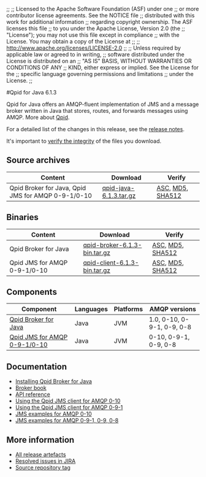;;
;; Licensed to the Apache Software Foundation (ASF) under one
;; or more contributor license agreements.  See the NOTICE file
;; distributed with this work for additional information
;; regarding copyright ownership.  The ASF licenses this file
;; to you under the Apache License, Version 2.0 (the
;; "License"); you may not use this file except in compliance
;; with the License.  You may obtain a copy of the License at
;; 
;;   http://www.apache.org/licenses/LICENSE-2.0
;; 
;; Unless required by applicable law or agreed to in writing,
;; software distributed under the License is distributed on an
;; "AS IS" BASIS, WITHOUT WARRANTIES OR CONDITIONS OF ANY
;; KIND, either express or implied.  See the License for the
;; specific language governing permissions and limitations
;; under the License.
;;

#Qpid for Java 6.1.3

Qpid for Java offers an AMQP-fluent implementation of JMS and a message
broker written in Java that stores, routes, and forwards messages
using AMQP.  More about [Qpid]({{site_url}}/index.html).

For a detailed list of the changes in this release, see the [release
notes](release-notes.html).

It's important to [verify the
integrity]({{site_url}}/download.html#verify-what-you-download) of the
files you download.

## Source archives

| Content | Download | Verify |
|---------|----------|--------|
| Qpid Broker for Java, Qpid JMS for AMQP 0-9-1/0-10 | [qpid-java-6.1.3.tar.gz](http://archive.apache.org/dist/qpid/java/6.1.3/qpid-java-6.1.3.tar.gz) | [ASC](http://archive.apache.org/dist/qpid/java/6.1.3/qpid-java-6.1.3.tar.gz.asc), [MD5](http://archive.apache.org/dist/qpid/java/6.1.3/qpid-java-6.1.3.tar.gz.md5), [SHA512](http://archive.apache.org/dist/qpid/java/6.1.3/qpid-java-6.1.3.tar.gz.sha) |

## Binaries

| Content | Download | Verify |
|---------|----------|--------|
| Qpid Broker for Java | [qpid-broker-6.1.3-bin.tar.gz](http://archive.apache.org/dist/qpid/java/6.1.3/binaries/qpid-broker-6.1.3-bin.tar.gz) | [ASC](http://archive.apache.org/dist/qpid/java/6.1.3/binaries/qpid-broker-6.1.3-bin.tar.gz.asc), [MD5](http://archive.apache.org/dist/qpid/java/6.1.3/binaries/qpid-broker-6.1.3-bin.tar.gz.md5), [SHA512](http://archive.apache.org/dist/qpid/java/6.1.3/binaries/qpid-broker-6.1.3-bin.tar.gz.sha) |
| Qpid JMS for AMQP 0-9-1/0-10 | [qpid-client-6.1.3-bin.tar.gz](http://archive.apache.org/dist/qpid/java/6.1.3/binaries/qpid-client-6.1.3-bin.tar.gz) | [ASC](http://archive.apache.org/dist/qpid/java/6.1.3/binaries/qpid-client-6.1.3-bin.tar.gz.asc), [MD5](http://archive.apache.org/dist/qpid/java/6.1.3/binaries/qpid-client-6.1.3-bin.tar.gz.md5), [SHA512](http://archive.apache.org/dist/qpid/java/6.1.3/binaries/qpid-client-6.1.3-bin.tar.gz.sha) |

## Components

| Component | Languages | Platforms | AMQP versions |
|-----------|-----------|-----------|---------------|
| [Qpid Broker for Java]({{site_url}}/components/java-broker/index.html) | Java | JVM | 1.0, 0-10, 0-9-1, 0-9, 0-8 |
| [Qpid JMS for AMQP 0-9-1/0-10]({{site_url}}/components/jms/amqp-0-x.html) | Java | JVM | 0-10, 0-9-1, 0-9, 0-8 |

## Documentation


<div class="two-column" markdown="1">

 - [Installing Qpid Broker for Java](java-broker/book/Java-Broker-Installation.html)
 - [Broker book](java-broker/book/index.html)
 - [API reference](http://docs.oracle.com/javaee/1.4/api/javax/jms/package-summary.html)
 - [Using the Qpid JMS client for AMQP 0-10](jms-client-0-10/book/index.html)
 - [Using the Qpid JMS client for AMQP 0-9-1](jms-client-0-8/book/index.html)
 - [JMS examples for AMQP 0-10](qpid-jms/examples/index.html)
 - [JMS examples for AMQP 0-9-1, 0-9, 0-8](jms-client-0-8/book/JMS-Client-0-8-Examples.html)

</div>


## More information

 - [All release artefacts](http://archive.apache.org/dist/qpid/java/6.1.3)
 - [Resolved issues in JIRA](https://issues.apache.org/jira/issues/?jql=project+%3D+QPID+AND+fixVersion+%3D+%27qpid-java-6.1.3%27+AND+resolution+%3D+%27fixed%27+ORDER+BY+priority+DESC)
 - [Source repository tag](http://svn.apache.org/repos/asf/qpid/java/tags/6.1.3)

<script type="text/javascript">
  _deferredFunctions.push(function() {
      if ("6.1.3" === "{{current_java_release}}") {
          _modifyCurrentReleaseLinks();
      }
  });
</script>